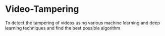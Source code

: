 # Video-Tampering
To detect the tampering of videos using various machine learning and deep learning techniques and find the best possible algorithm
